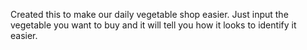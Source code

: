 Created this to make our daily vegetable shop easier.
Just input the vegetable you want to buy and it will tell you how it looks to identify it easier.
